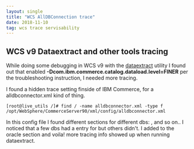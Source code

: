```yaml
---
layout: single
title: "WCS AllDBConnection trace"
date: 2018-11-10
tag: wcs trace servisability 
---
```

## WCS v9 Dataextract and other tools tracing
While doing some debugging in WCS v9 with the [dataextract](https://www.ibm.com/support/knowledgecenter/en/SSZLC2_9.0.0/com.ibm.commerce.data.doc/refs/rml_dataextract_dup.htm) utility I found out that enabled **-Dcom.ibm.commerce.catalog.dataload.level=FINER** per the troubleshooting instruction, I needed more tracing.

I found a hidden trace setting finside of IBM Commerce, for a alldbconnector.xml kind of thing.
```
[root@live_utils /]# find / -name alldbconnector.xml -type f 
/opt/WebSphere/CommerceServer90/xml/config/alldbconnector.xml
```

In this config file I found different sections for different dbs: <db2>, <oracle> and so on.. I noticed that a few dbs had a entry for <logoutput> but others didn't. I added <logoutput value="stdout" enabled="yes"/> to the oracle section and voila! more tracing info showed up when running dataextract.

